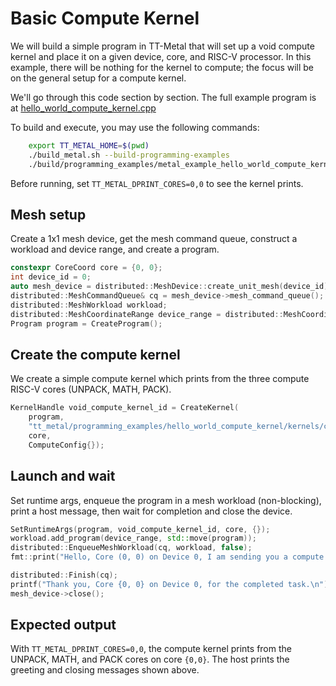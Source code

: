 # Basic Compute Kernel

We will build a simple program in TT-Metal that will set up a void compute kernel and place it on a given device, core, and RISC-V processor. In this example, there will be nothing for the kernel to compute; the focus will be on the general setup for a compute kernel.

We'll go through this code section by section. The full example program is at [hello_world_compute_kernel.cpp](../../../tt_metal/programming_examples/hello_world_compute_kernel/hello_world_compute_kernel.cpp)

To build and execute, you may use the following commands:
```bash
    export TT_METAL_HOME=$(pwd)
    ./build_metal.sh --build-programming-examples
    ./build/programming_examples/metal_example_hello_world_compute_kernel
```

Before running, set `TT_METAL_DPRINT_CORES=0,0` to see the kernel prints.

## Mesh setup

Create a 1x1 mesh device, get the mesh command queue, construct a workload and device range, and create a program.

```cpp
constexpr CoreCoord core = {0, 0};
int device_id = 0;
auto mesh_device = distributed::MeshDevice::create_unit_mesh(device_id);
distributed::MeshCommandQueue& cq = mesh_device->mesh_command_queue();
distributed::MeshWorkload workload;
distributed::MeshCoordinateRange device_range = distributed::MeshCoordinateRange(mesh_device->shape());
Program program = CreateProgram();
```

## Create the compute kernel

We create a simple compute kernel which prints from the three compute RISC-V cores (UNPACK, MATH, PACK).

```cpp
KernelHandle void_compute_kernel_id = CreateKernel(
    program,
    "tt_metal/programming_examples/hello_world_compute_kernel/kernels/compute/void_compute_kernel.cpp",
    core,
    ComputeConfig{});
```

## Launch and wait

Set runtime args, enqueue the program in a mesh workload (non-blocking), print a host message, then wait for completion and close the device.

```cpp
SetRuntimeArgs(program, void_compute_kernel_id, core, {});
workload.add_program(device_range, std::move(program));
distributed::EnqueueMeshWorkload(cq, workload, false);
fmt::print("Hello, Core (0, 0) on Device 0, I am sending you a compute kernel. Standby awaiting communication.\n");

distributed::Finish(cq);
printf("Thank you, Core {0, 0} on Device 0, for the completed task.\n");
mesh_device->close();
```

## Expected output

With `TT_METAL_DPRINT_CORES=0,0`, the compute kernel prints from the UNPACK, MATH, and PACK cores on core `{0,0}`. The host prints the greeting and closing messages shown above.
